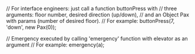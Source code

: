 // For interface engineers: just call a function buttonPress with 
// three arguments: floor number, desired direction (up/down), 
// and an Object Pax with params (number of desired floor).
// For example: buttonPress(7, 'down', new Pax(0));

// Emergency executed by calling 'emergency' function with elevator as an argument
// For example: emergency(a);
